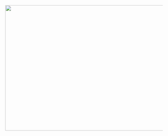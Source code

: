 

<img src="[https://github.com/alaaqzaih/To-do-list-app/blob/main/Todolist.png](https://github.com/alaaqzaih/NavBar-HudaBeauty/blob/main/navbar1.png)https://github.com/alaaqzaih/NavBar-HudaBeauty/blob/main/navbar1.png" width="600" height="400">
